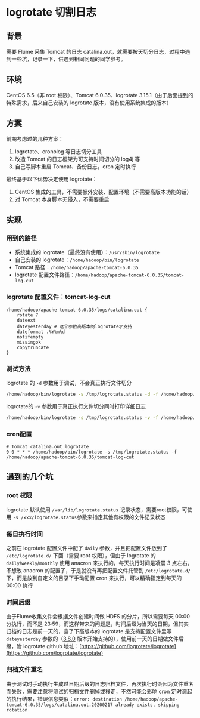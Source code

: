 # logrotate 切割日志

## 背景

需要 Flume 采集 Tomcat 的日志 catalina.out，就需要按天切分日志，过程中遇到一些坑，记录一下，供遇到相同问题的同学参考。

## 环境

CentOS 6.5（非 root 权限）、Tomcat 6.0.35、logrotate 3.15.1（由于后面提到的特殊需求，后来自己安装的 logrotate 版本，没有使用系统集成的版本）

## 方案

前期考虑过的几种方案：

1. logrotate、cronolog 等日志切分工具
2. 改造 Tomcat 的日志框架为可支持时间切分的 log4j 等
3. 自己写脚本重启 Tomcat、备份日志，cron 定时执行

最终基于以下优势决定使用 logrotate：

1. CentOS 集成的工具，不需要额外安装、配置环境（不需要高版本功能的话）
2. 对 Tomcat 本身脚本无侵入，不需要重启

## 实现

### 用到的路径

* 系统集成的 logrotate（最终没有使用）：`/usr/sbin/logrotate`
* 自己安装的 logrotate：`/home/hadoop/bin/logrotate`
* Tomcat 路径：`/home/hadoop/apache-tomcat-6.0.35`
* logrotate 配置文件路径：`/home/hadoop/apache-tomcat-6.0.35/tomcat-log-cut`

### logrotate 配置文件：tomcat-log-cut

```
/home/hadoop/apache-tomcat-6.0.35/logs/catalina.out {
    rotate 7
    dateext
    dateyesterday # 这个参数高版本的logrotate才支持
    dateformat .%Y%m%d
    notifempty
    missingok
    copytruncate
}
```

### 测试方法

logrotate 的 `-d` 参数用于调试，不会真正执行文件切分

```bash
/home/hadoop/bin/logrotate -s /tmp/logrotate.status -d -f /home/hadoop/apache-tomcat-6.0.35/tomcat-log-cut
```

logrotate的 `-v` 参数用于真正执行文件切分同时打印详细日志

```bash
/home/hadoop/bin/logrotate -s /tmp/logrotate.status -v -f /home/hadoop/apache-tomcat-6.0.35/tomcat-log-cut
```

### cron配置

```
# Tomcat catalina.out logrotate
0 0 * * * /home/hadoop/bin/logrotate -s /tmp/logrotate.status -f /home/hadoop/apache-tomcat-6.0.35/tomcat-log-cut
```

## 遇到的几个坑

### root 权限

logrotate 默认使用 `/var/lib/logrotate.status` 记录状态，需要root权限，可使用 `-s /xxx/logrotate.status`参数来指定其他有权限的文件记录状态

### 每日执行时间

之前在 logrotate 配置文件中配了 `daily` 参数，并且把配置文件放到了 `/etc/logrotate.d/` 下面（需要 root 权限），但由于 logrotate 的 `daily`/`weekly`/`monthly` 使用 anacron 来执行的，每天执行时间是凌晨 3 点左右，不想改 anacron 的配置了，于是就没有再把配置文件托管到 `/etc/logrotate.d/` 下，而是放到自定义的目录下手动配置 cron 来执行，可以精确指定到每天的 00:00 执行

### 时间后缀

由于Flume收集文件会根据文件创建时间做 HDFS 的分片，所以需要每天 00:00 分执行，而不是 23:59，而这样带来的问题是，时间后缀为当天的日期，但其实归档的日志是前一天的，查了下高版本的 logrotate 是支持配置文件里写 `dateyesterday` 参数的（[3.8.0](https://github.com/logrotate/logrotate/blob/master/ChangeLog.md#380---2011-06-21) 版本开始支持的），使用前一天的日期做文件后缀，附 logrotate github 地址：[https://github.com/logrotate/logrotate](https://github.com/logrotate/logrotate)

### 归档文件重名

由于测试时手动执行生成过日期后缀的日志归档文件，再次执行时会因为文件重名而失败，需要注意将测试的归档文件删掉或移走，不然可能会影响 cron 定时调起的执行结果，错误信息类似：`error: destination /home/hadoop/apache-tomcat-6.0.35/logs/catalina.out.20200217 already exists, skipping rotation`